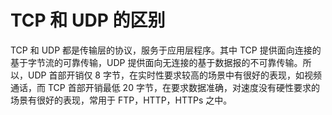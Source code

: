 ﻿# TCP 和 UDP 的区别

TCP 和 UDP 都是传输层的协议，服务于应用层程序。其中 TCP 提供面向连接的基于字节流的可靠传输，UDP 提供面向无连接的基于数据报的不可靠传输。所以，UDP 首部开销仅 8 字节，在实时性要求较高的场景中有很好的表现，如视频通话，而 TCP 首部开销最低 20 字节，在要求数据准确，对速度没有硬性要求的场景有很好的表现，常用于 FTP，HTTP，HTTPs 之中。
